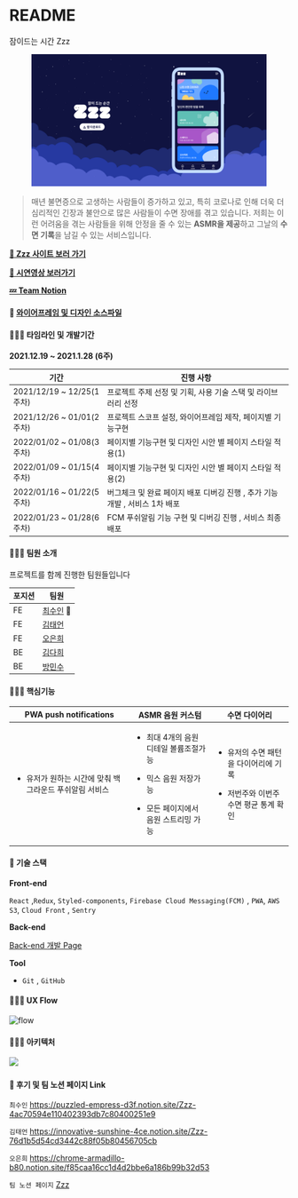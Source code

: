 # README

잠이드는 시간 Zzz

<figure><img src=".gitbook/assets/image.png" alt=""><figcaption></figcaption></figure>

> 매년 불면증으로 고생하는 사람들이 증가하고 있고, 특히 코로나로 인해 더욱 더 심리적인 긴장과 불안으로 많은 사람들이 수면 장애를 겪고 있습니다. 저희는 이런 어려움을 겪는 사람들을 위해 안정을 줄 수 있는 **ASMR을 제공**하고 그날의 **수면 기록**을 남길 수 있는 서비스입니다.

[**🔗 Zzz 사이트 보러 가기**](https://zzzapp.co.kr/)

[**🎥 시연영상 보러가기**](https://www.youtube.com/watch?v=D4G0D7asSYU\&feature=emb\_logo)

[**💤 Team Notion**](https://www.notion.so/4-Zzz-329e8b67d7084050b688608e59c715de)

#### 🎨 [와이어프레임 및 디자인 소스파일 ](https://www.figma.com/file/Olg6eHxodc6GGrybOCcd66/Zzz\_Design-Asset?node-id=157%3A19056\&t=vwcc1TSYzsuBcS3i-1)

#### 🧑🏼‍💻 타임라인 및 개발기간

**2021.12.19 \~ 2021.1.28 (6주)**

| 기간                       | 진행 사항                                          |
| ------------------------ | ---------------------------------------------- |
| 2021/12/19 \~ 12/25(1주차) | 프로젝트 주제 선정 및 기획, 사용 기술 스택 및 라이브러리 선정           |
| 2021/12/26 \~ 01/01(2주차) | 프로젝트 스코프 설정, 와이어프레임 제작, 페이지별 기능구현              |
| 2022/01/02 \~ 01/08(3주차) | 페이지별 기능구현 및 디자인 시안 별 페이지 스타일 적용(1)             |
| 2022/01/09 \~ 01/15(4주차) | 페이지별 기능구현 및 디자인 시안 별 페이지 스타일 적용(2)             |
| 2022/01/16 \~ 01/22(5주차) | 버그체크 및 완료 페이지 배포 디버깅 진행 , 추가 기능 개발 , 서비스 1차 배포 |
| 2022/01/23 \~ 01/28(6주차) | FCM 푸쉬알림 기능 구현 및 디버깅 진행 , 서비스 최종 배포            |

#### 🧑🏼‍💻 팀원 소개

프로젝트를 함께 진행한 팀원들입니다

| 포지션 | 팀원                                    |
| --- | ------------------------------------- |
| FE  | [최수인](https://github.com/whl5105) 🔰  |
| FE  | [김태언](https://github.com/Taeeon-kim)  |
| FE  | [오은희](https://github.com/eundol0519)  |
| BE  | [김다희](https://github.com/huitopia)    |
| BE  | [방민수](https://github.com/skylermbang) |

#### 🧑🏼‍💻 핵심기능

| PWA push notifications                          | ASMR 음원 커스텀                                                                                             | 수면 다이어리                                                                     |
| ----------------------------------------------- | ------------------------------------------------------------------------------------------------------- | --------------------------------------------------------------------------- |
| <ul><li>유저가 원하는 시간에 맞춰 백그라운드 푸쉬알림 서비스</li></ul> | <ul><li>최대 4개의 음원 디테일 볼륨조절가능</li></ul><ul><li>믹스 음원 저장가능</li></ul><ul><li>모든 페이지에서 음원 스트리밍 가능</li></ul> | <ul><li>유저의 수면 패턴을 다이어리에 기록</li></ul><ul><li>저번주와 이번주 수면 평균 통계 확인</li></ul> |

#### 🔨 기술 스택

**Front-end**

`React` ,`Redux`, `Styled-components`, `Firebase Cloud Messaging(FCM)` , `PWA`, `AWS S3`, `Cloud Front` , `Sentry`

**Back-end**

[Back-end 개발 Page](https://github.com/ZzzProject0/zzzGit)

**Tool**

* `Git` , `GitHub`

#### 🧑🏼‍💻 UX Flow

![flow](https://user-images.githubusercontent.com/73993670/152635422-877a92f5-52d2-41e3-8751-7c1bc1a74978.png)

#### 🧑🏼‍💻 아키텍처

![](https://user-images.githubusercontent.com/73993670/152636666-05db154b-445d-4b07-8e07-7c47c1425edc.png)

#### 📝 후기 및 팀 노션 페이지 Link

`최수인` https://puzzled-empress-d3f.notion.site/Zzz-4ac70594e110402393db7c80400251e9

`김태언` https://innovative-sunshine-4ce.notion.site/Zzz-76d1b5d54cd3442c88f05b80456705cb

`오은희` https://chrome-armadillo-b80.notion.site/f85caa16cc1d4d2bbe6a186b99b32d53

`팀 노션 페이지` [Zzz](https://www.notion.so/4-Zzz-329e8b67d7084050b688608e59c715de)
